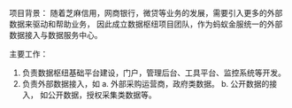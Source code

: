项目背景：
随着芝麻信用，网商银行，微贷等业务的发展，需要引入更多的外部数据来驱动和帮助业务，
因此成立数据枢纽项目团队，作为蚂蚁金服统一的外部数据接入与数据服务中心。



主要工作：
1. 负责数据枢纽基础平台建设，门户，管理后台、工具平台、监控系统等开发。
2. 负责外部数据接入，如 a. 外部采购运营商，政府类数据。 b. 公开数据的接入，
如公开数据，授权采集类数据等。
